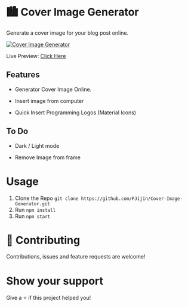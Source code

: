 # 🏙 Cover Image Generator

Generate a cover image for your blog post online.

[![Cover Image Generator](https://github.com/PJijin/Cover-Image-Generator/blob/master/preview.png?raw=true 'Cover Image Generator')]()

Live Preview: <a href="https://cover-image-generator.pjijin1.now.sh/" target="_BLANK">Click Here</a>


## Features

-   Generator Cover Image Online.

-   Insert image from computer

-   Quick Insert Programming Logos (Material Icons)

## To Do

-   Dark / Light mode

-   Remove Image from frame

# Usage

1. Clone the Repo `git clone https://github.com/PJijin/Cover-Image-Generator.git`
2. Run `npm install`
3. Run `npm start`

# 🤝 Contributing

Contributions, issues and feature requests are welcome!

# Show your support

Give a ⭐️ if this project helped you!
